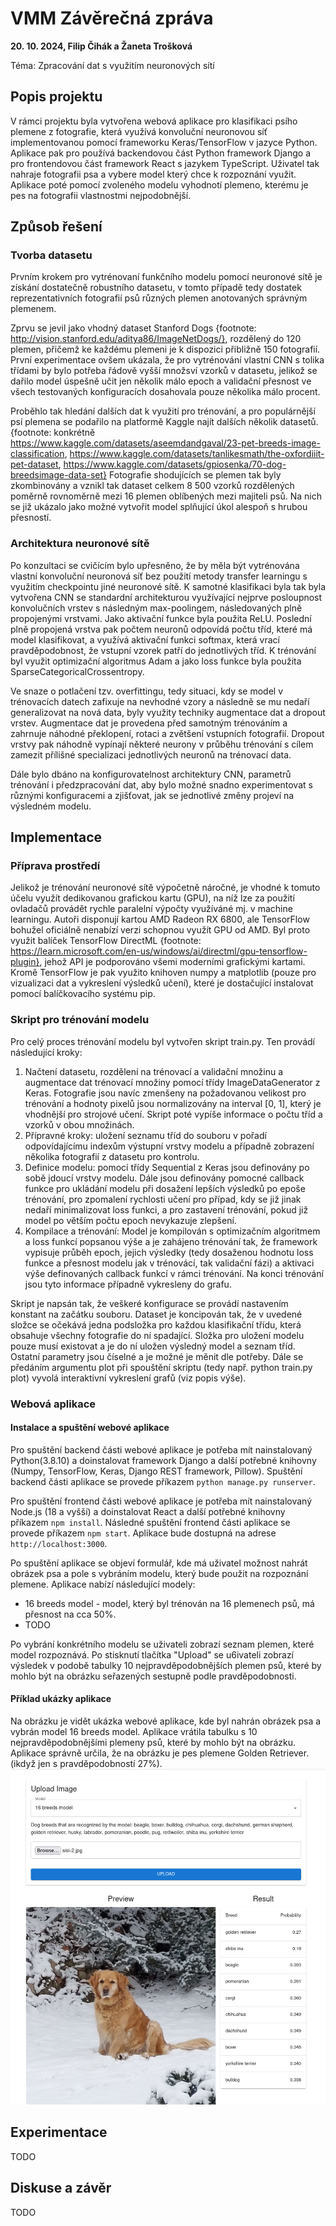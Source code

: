 # VMM Závěrečná zpráva

**20. 10. 2024, Filip Čihák a Žaneta Trošková**

Téma: Zpracování dat s využitím neuronových sítí

## Popis projektu

V rámci projektu byla vytvořena webová aplikace pro klasifikaci psího plemene z fotografie, která využívá konvoluční neuronovou síť implementovanou pomocí frameworku Keras/TensorFlow v jazyce Python. Aplikace pak pro používá backendovou část Python framework Django a pro frontendovou část framework React s jazykem TypeScript. Uživatel tak nahraje fotografii psa a vybere model který chce k rozpoznání využit. Aplikace poté pomocí zvoleného modelu vyhodnotí plemeno, kterému je pes na fotografii vlastnostmi nejpodobnější.

## Způsob řešení

### Tvorba datasetu

Prvním krokem pro vytrénovaní funkčního modelu pomocí neuronové sítě je získání dostatečně robustního datasetu, v tomto případě tedy dostatek reprezentativních fotografií psů různých plemen anotovaných správným plemenem.

Zprvu se jevil jako vhodný dataset Stanford Dogs {footnote: http://vision.stanford.edu/aditya86/ImageNetDogs/}, rozdělený do 120 plemen, přičemž ke každému plemeni je k dispozici přibližně 150 fotografií. První experimentace ovšem ukázala, že pro vytrénování vlastní CNN s tolika třídami by bylo potřeba řádově vyšší množsví vzorků v datasetu, jelikož se dařilo model úspešně učit jen několik málo epoch a validační přesnost ve všech testovaných konfiguracích dosahovala pouze několika málo procent.

Proběhlo tak hledání dalších dat k využití pro trénování, a pro populárnější psí plemena se podařilo na platformě Kaggle najít dalších několik datasetů. {footnote: konkrétně https://www.kaggle.com/datasets/aseemdandgaval/23-pet-breeds-image-classification, https://www.kaggle.com/datasets/tanlikesmath/the-oxfordiiit-pet-dataset, https://www.kaggle.com/datasets/gpiosenka/70-dog-breedsimage-data-set} Fotografie shodujících se plemen tak byly zkombinovány a vznikl tak dataset celkem 8 500 vzorků rozdělených poměrně rovnoměrně mezi 16 plemen oblíbených mezi majiteli psů. Na nich se již ukázalo jako možné vytvořit model splňující úkol alespoň s hrubou přesností.

### Architektura neuronové sítě

Po konzultaci se cvičícím bylo upřesněno, že by měla být vytrénována vlastní konvoluční neuronová síť bez použití metody transfer learningu s využitím checkpointu jiné neuronové sítě. K samotné klasifikaci byla tak byla vytvořena CNN se standardní architekturou využívající nejprve posloupnost konvolučních vrstev s následným max-poolingem, následovaných plně propojenými vrstvami. Jako aktivační funkce byla použita ReLU. Poslední plně propojená vrstva pak počtem neuronů odpovídá počtu tříd, které má model klasifikovat, a využívá aktivační funkci softmax, která vrací pravděpodobnost, že vstupní vzorek patří do jednotlivých tříd. K trénování byl využit optimizační algoritmus Adam a jako loss funkce byla použita SparseCategoricalCrossentropy. 

Ve snaze o potlačení tzv. overfittingu, tedy situaci, kdy se model v trénovacích datech zafixuje na nevhodné vzory a následně se mu nedaří generalizovat na nová data, byly využity techniky augmentace dat a dropout vrstev. Augmentace dat je provedena před samotným trénováním a zahrnuje náhodné překlopení, rotaci a zvětšení vstupních fotografií. Dropout vrstvy pak náhodně vypínají některé neurony v průběhu trénování s cílem zamezit přílišné specializaci jednotlivých neuronů na trénovací data.

Dále bylo dbáno na konfigurovatelnost architektury CNN, parametrů trénování i předzpracování dat, aby bylo možné snadno experimentovat s různými konfiguracemi a zjišťovat, jak se jednotlivé změny projeví na výsledném modelu.

## Implementace

### Příprava prostředí

Jelikož je trénování neuronové sítě výpočetně náročné, je vhodné k tomuto účelu využít dedikovanou grafickou kartu (GPU), na níž lze za použití ovladačů provádět rychle paralelní výpočty využíváné mj. v machine learningu. Autoři disponují kartou AMD Radeon RX 6800, ale TensorFlow bohužel oficiálně nenabízí verzi schopnou využít GPU od AMD. Byl proto využit balíček TensorFlow DirectML {footnote: https://learn.microsoft.com/en-us/windows/ai/directml/gpu-tensorflow-plugin}, jehož API je podporováno všemi moderními grafickými kartami. Kromě TensorFlow je pak využito knihoven numpy a matplotlib (pouze pro vizualizaci dat a vykreslení výsledků učení), které je dostačující instalovat pomocí balíčkovacího systému pip.

### Skript pro trénování modelu

Pro celý proces trénování modelu byl vytvořen skript train.py. Ten provádí následující kroky:

1. Načtení datasetu, rozdělení na trénovací a validační množinu a augmentace dat trénovací množiny pomocí třídy ImageDataGenerator z Keras. Fotografie jsou navíc zmenšeny na požadovanou velikost pro trénování a hodnoty pixelů jsou normalizovány na interval [0, 1], který je vhodnější pro strojové učení. Skript poté vypíše informace o počtu tříd a vzorků v obou množinách.
2. Přípravné kroky: uložení seznamu tříd do souboru v pořadí odpovídajícímu indexům výstupní vrstvy modelu a případně zobrazení několika fotografií z datasetu pro kontrolu.
3. Definice modelu: pomocí třídy Sequential z Keras jsou definovány po sobě jdoucí vrstvy modelu. Dále jsou definovány pomocné callback funkce pro ukládání modelu při dosažení lepších výsledků po epoše trénování, pro zpomalení rychlosti učení pro případ, kdy se již jinak nedaří minimalizovat loss funkci, a pro zastavení trénování, pokud již model po větším počtu epoch nevykazuje zlepšení.
4. Kompilace a trénování: Model je kompilován s optimizačním algoritmem a loss funkcí popsanou výše a je zahájeno trénování tak, že framework vypisuje průběh epoch, jejich výsledky (tedy dosaženou hodnotu loss funkce a přesnost modelu jak v trénovácí, tak validační fázi) a aktivaci výše definovaných callback funkcí v rámci trénování. Na konci trénování jsou tyto informace případně vykresleny do grafu.

Skript je napsán tak, že veškeré konfigurace se provádí nastavením konstant na začátku souboru. Dataset je koncipován tak, že v uvedené složce se očekává jedna podsložka pro každou klasifikační třídu, která obsahuje všechny fotografie do ní spadající. Složka pro uložení modelu pouze musí existovat a je do ní uložen výsledný model a seznam tříd. Ostatní parametry jsou číselné a je možné je měnit dle potřeby. Dále se předáním argumentu plot při spouštění skriptu (tedy např. python train.py plot) vyvolá interaktivní vykreslení grafů (viz popis výše).

### Webová aplikace
#### Instalace a spuštění webové aplikace
Pro spuštění backend části webové aplikace je potřeba mít nainstalovaný Python(3.8.10) a doinstalovat framework Django a další potřebné knihovny (Numpy, TensorFlow, Keras, Django REST framework, Pillow).
Spuštění backend části aplikace se provede příkazem `python manage.py runserver`.

Pro spuštění frontend části webové aplikace je potřeba mít nainstalovaný Node.js (18 a vyšší) a doinstalovat React a další potřebné knihovny příkazem `npm install`. Následné spuštění frontend části aplikace se provede příkazem `npm start`. Aplikace bude dostupná na adrese `http://localhost:3000`.

Po spuštění aplikace se objeví formulář, kde má uživatel možnost nahrát obrázek psa a pole s vybráním modelu, který bude použit na rozpoznání plemene. 
Aplikace nabízí následující modely:
- 16 breeds model - model, který byl trénován na 16 plemenech psů, má přesnost na cca 50%.
- TODO

Po vybrání konkrétního modelu se uživateli zobrazí seznam plemen, které model rozpoznává.
Po stisknutí tlačítka "Upload" se u6ivateli zobrazí výsledek v podobě tabulky 10 nejpravděpodobnějších plemen psů, které by mohlo být na obrázku seřazených sestupně podle pravděpodobnosti.

####  Příklad ukázky aplikace
Na obrázku je vidět ukázka webové aplikace, kde byl nahrán obrázek psa a vybrán model 16 breeds model. Aplikace vrátila tabulku s 10 nejpravděpodobnějšími plemeny psů, které by mohlo být na obrázku. Aplikace správně určila, že na obrázku je pes plemene Golden Retriever.(ikdyž jen s pravděpodobností 27%).
![Dog Breed Classifier](example.png)

## Experimentace

TODO

## Diskuse a závěr

TODO
